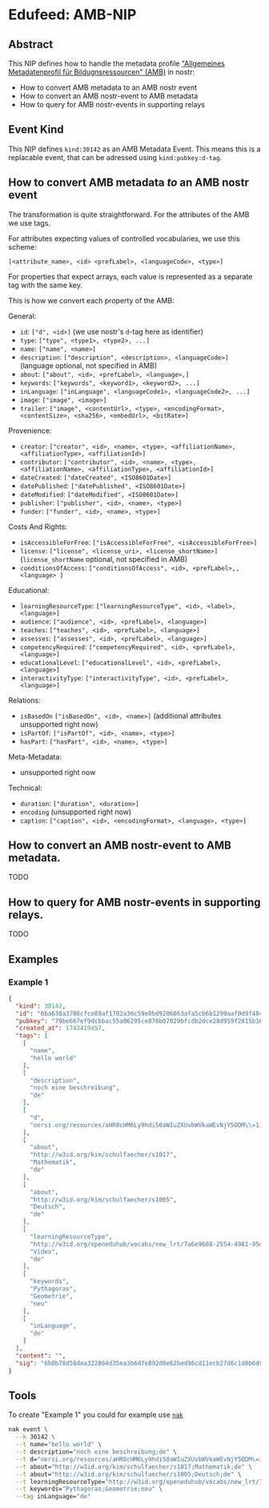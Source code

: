 # Edufeed: AMB-NIP

## Abstract

This NIP defines how to handle the metadata profile ["Allgemeines Metadatenprofil für Bildugnsressourcen" (AMB)](https://dini-ag-kim.github.io/amb/latest/) in nostr:

- How to convert AMB metadata to an AMB nostr event
- How to convert an AMB nostr-event to AMB metadata
- How to query for AMB nostr-events in supporting relays

## Event Kind

This NIP defines `kind:30142` as an AMB Metadata Event.
This means this is a replacable event, that can be adressed using `kind:pubkey:d-tag`.

## How to convert AMB metadata *to* an AMB nostr event

The transformation is quite straightforward.
For the attributes of the AMB we use tags.

For attributes expecting values of controlled vocabularies, we use this scheme:

`[<attribute_name>, <id> <prefLabel>, <languageCode>, <type>]`

For properties that expect arrays, each value is represented as a separate tag with the same key.

This is how we convert each property of the AMB:

General:

- `id`: `["d", <id>]` (we use nostr's `d`-tag here as identifier)
- `type`: `["type", <type1>, <type2>, ...]`
- `name`: `["name", <name>]`
- `description`: `["description", <description>, <languageCode>]` (language optional, not specified in AMB)
- `about`: `["about", <id>, <prefLabel>, <language>,]`
- `keywords`: `["keywords", <keyword1>, <keyword2>, ...]`
- `inLanguage`: `["inLanguage", <languageCode1>, <languageCode2>, ...]`
- `image`: `["image", <image>]`
- `trailer`: `["image", <contentUrl>, <type>, <encodingFormat>, <contentSize>, <sha256>, <embedUrl>, <bitRate>]`

Provenience:

- `creator`: `["creator", <id>, <name>, <type>, <affiliationName>, <affiliationType>, <affiliationId>]`
- `contributor`: `["contributor", <id>, <name>, <type>, <affiliationName>, <affiliationType>, <affiliationId>]`
- `dateCreated`: `["dateCreated", <ISO8601Date>]`
- `datePublished`: `["datePublished", <ISO8601Date>]`
- `dateModified`: `["dateModified", <ISO8601Date>]`
- `publisher`: `["publisher", <id>, <name>, <type>]`
- `funder`: `["funder", <id>, <name>, <type>]`

Costs And Rights:

- `isAccessibleForFree`: `["isAccessibleForFree", <isAccessibleForFree>]`
- `license`: `["license", <license_uri>, <license_shortName>]` (`license_shortName` optional, not specified in AMB)
- `conditionsOfAccess`: `["conditionsOfAccess", <id>, <prefLabel>,, <language> ]`

Educational:

- `learningResourceType`: `["learningResourceType", <id>, <label>, <language>]`
- `audience`: `["audience", <id>, <prefLabel>, <language>]`
- `teaches`: `["teaches", <id>, <prefLabel>, <language>]`
- `assesses`: `["assesses", <id>, <prefLabel>, <language>]`
- `competencyRequired`: `["competencyRequired", <id>, <prefLabel>, <language>]`
- `educationalLevel`: `["educationalLevel", <id>, <prefLabel>, <language>]`
- `interactivityType`: `["interactivityType", <id>, <prefLabel>, <language>]`

Relations:

- `isBasedOn` `["isBasedOn", <id>, <name>]` (additional attributes unsupported right now)
- `isPartOf`: `["isPartOf", <id>, <name>, <type>]`
- `hasPart`: `["hasPart", <id>, <name>, <type>]`

Meta-Metadata:

- unsupported right now

Technical:

- `duration`: `["duration", <duration>]`
- `encoding` (unsupported right now)
- `caption`: `["caption", <id>, <encodingFormat>, <language>, <type>]`


## How to convert an AMB nostr-event to AMB metadata. 

TODO

## How to query for AMB nostr-events in supporting relays.

TODO

## Examples

### Example 1 

```json
{
  "kind": 30142,
  "id": "6ba638a3786cfce89af1702a36c59e0bd9206863afa5cb6b1299aaf0d9f48c84",
  "pubkey": "79be667ef9dcbbac55a06295ce870b07029bfcdb2dce28d959f2815b16f81798",
  "created_at": 1743419457,
  "tags": [
    [
      "name",
      "hello world"
    ],
    [
      "description",
      "noch eine beschreibung",
      "de"
    ],
    [
      "d",
      "oersi.org/resources/aHR0cHM6Ly9hdi50aWIuZXUvbWVkaWEvNjY5ODM\\=11"
    ],
    [
      "about",
      "http://w3id.org/kim/schulfaecher/s1017",
      "Mathematik",
      "de"
    ],
    [
      "about",
      "http://w3id.org/kim/schulfaecher/s1005",
      "Deutsch",
      "de"
    ],
    [
      "learningResourceType",
      "http://w3id.org/openeduhub/vocabs/new_lrt/7a6e9608-2554-4981-95dc-47ab9ba924de",
      "Video",
      "de"
    ],
    [
      "keywords",
      "Pythagoras",
      "Geometrie",
      "neu"
    ],
    [
      "inLanguage",
      "de"
    ]
  ],
  "content": "",
  "sig": "6b0b78d56dea322864d35ea3b6d7e892d0e62bed96cd11ecb27d6c1d0b6d0cd68cd9ec82419946a5fb3c8d4a21eca88c9a5dad47a3b3e466ba18787224a613ef"
}
```

## Tools

To create "Example 1" you could for example use [`nak`](https://github.com/fiatjaf/nak)

```bash
nak event \
  --k 30142 \
  --t name="hello world" \
  --t description="noch eine beschreibung;de" \
  --t d="oersi.org/resources/aHR0cHM6Ly9hdi50aWIuZXUvbWVkaWEvNjY5ODM\=11" \
  --t about="http://w3id.org/kim/schulfaecher/s1017;Mathematik;de" \
  --t about="http://w3id.org/kim/schulfaecher/s1005;Deutsch;de" \
  --t learningResourceType="http://w3id.org/openeduhub/vocabs/new_lrt/7a6e9608-2554-4981-95dc-47ab9ba924de;Video;de" \
  --t keywords="Pythagoras;Geometrie;neu" \
  --tag inLanguage="de"
```

